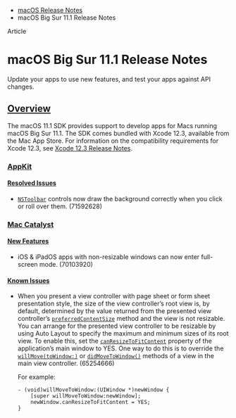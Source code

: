 - [macOS Release Notes](https://developer.apple.com/documentation/macos-release-notes)
- macOS Big Sur 11.1 Release Notes

Article

# macOS Big Sur 11.1 Release Notes

Update your apps to use new features, and test your apps against API changes.

## [Overview](https://developer.apple.com/documentation/macos-release-notes/macos-big-sur-11_1-release-notes#Overview)

The macOS 11.1 SDK provides support to develop apps for Macs running macOS Big Sur 11.1. The SDK comes bundled with Xcode 12.3, available from the Mac App Store. For information on the compatibility requirements for Xcode 12.3, see [Xcode 12.3 Release Notes](https://developer.apple.com/documentation/Xcode-Release-Notes/xcode-12_3-release-notes).

### [AppKit](https://developer.apple.com/documentation/macos-release-notes/macos-big-sur-11_1-release-notes#AppKit)

#### [Resolved Issues](https://developer.apple.com/documentation/macos-release-notes/macos-big-sur-11_1-release-notes#Resolved-Issues)

- [`NSToolbar`](https://developer.apple.com/documentation/AppKit/NSToolbar) controls now draw the background correctly when you click or roll over them. (71592628)

### [Mac Catalyst](https://developer.apple.com/documentation/macos-release-notes/macos-big-sur-11_1-release-notes#Mac-Catalyst)

#### [New Features](https://developer.apple.com/documentation/macos-release-notes/macos-big-sur-11_1-release-notes#New-Features)

- iOS & iPadOS apps with non-resizable windows can now enter full-screen mode. (70103920)

#### [Known Issues](https://developer.apple.com/documentation/macos-release-notes/macos-big-sur-11_1-release-notes#Known-Issues)

- When you present a view controller with page sheet or form sheet presentation style, the size of the view controller’s root view is, by default, determined by the value returned from the presented view controller’s [`preferredContentSize`](https://developer.apple.com/documentation/UIKit/UIViewController/preferredContentSize) method and the view is not resizable. You can arrange for the presented view controller to be resizable by using Auto Layout to specify the maximum and minimum sizes of its root view. To enable this, set the [`canResizeToFitContent`](https://developer.apple.com/documentation/UIKit/UIWindow/canResizeToFitContent) property of the application’s main window to YES. One way to do this is to override the [`willMove(toWindow:)`](https://developer.apple.com/documentation/UIKit/UIView/willMove(toWindow:)) or [`didMoveToWindow()`](https://developer.apple.com/documentation/UIKit/UIView/didMoveToWindow()) methods of a view in the main view controller. (65254666)

  For example:

  ```
  - (void)willMoveToWindow:(UIWindow *)newWindow {
      [super willMoveToWindow:newWindow];
      newWindow.canResizeToFitContent = YES;
  }

  ```

